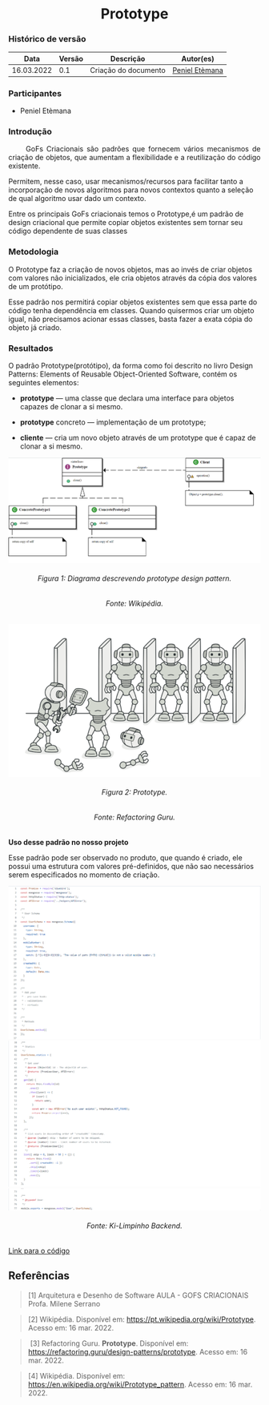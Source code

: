 # <center> Prototype

### Histórico de versão<br>

| Data       | Versão | Descrição            | Autor(es)  |
| ---------- | ------ | -------------------- | ---------- |
| 16.03.2022 | 0.1    | Criação do documento | [Peniel Etèmana](https://github.com/zpeniel09) |

### Participantes

- Peniel Etèmana 

### Introdução

<p align="justify">&emsp;&emsp;
GoFs Criacionais são padrões que fornecem vários mecanismos de criação de objetos, que aumentam a flexibilidade e a reutilização do código existente. 

Permitem, nesse caso, usar mecanismos/recursos para facilitar tanto a incorporação de novos algoritmos para 
novos contextos quanto a seleção de qual algoritmo usar dado um contexto.

Entre os principais GoFs criacionais temos o Prototype,é um padrão de design criacional que permite copiar objetos existentes sem tornar seu código dependente de suas classes

</p>

### Metodologia

<p>
    O Prototype faz a criação de novos objetos, mas ao invés de criar objetos com valores não inicializados, ele cria objetos através da cópia dos valores de um protótipo. 
</p>

<p>
    Esse padrão nos permitirá copiar objetos existentes sem que essa parte do código tenha dependência em classes. Quando quisermos criar um objeto igual, não precisamos acionar essas classes, basta fazer a exata cópia do objeto já criado.
</p>


### Resultados

<p>
    O padrão Prototype(protótipo), da forma como foi descrito no livro Design Patterns: Elements of Reusable Object-Oriented Software, contém os seguintes elementos:<br>
</p>

  -  **prototype** — uma classe que declara uma interface para objetos capazes de clonar a si mesmo.
    
  -  **prototype** concreto — implementação de um prototype;
    
  -  **cliente** — cria um novo objeto através de um prototype que é capaz de clonar a si mesmo.


<center>
<img src="../../../assets/img/padroes/prototype-design.png"> 
<h6>Figura 1: Diagrama descrevendo prototype design pattern.</h6>
<h6>Fonte: Wikipédia.</h6>
</center>

<center>
<img src="../../../assets/img/padroes/prototype.png"> 
<h6>Figura 2: Prototype.</h6>
<h6>Fonte: Refactoring Guru.</h6>
</center>

<strong>Uso desse padrão no nosso projeto</strong>
<p>
    Esse padrão pode ser observado no produto, que quando é criado, ele possui uma estrutura com valores pré-definidos, que não sao necessários serem especificados no momento de criação.
</p>

<center>
<img src="../../../assets/img/padroes/codigo-um.png"><br>
<img src="../../../assets/img/padroes/codigo-dois.png"><br> 
<img src="../../../assets/img/padroes/codigo-tres.png"><br>
<h6>Fonte: Ki-Limpinho Backend.</h6>
</center>

[Link para o código](https://github.com/UnBArqDsw2021-2/2021.2_G2_Ki-Limpinho_Backend/blob/main/server/user/user.model.js)


## Referências

> [1] Arquitetura e Desenho de Software AULA - GOFS CRIACIONAIS Profa. Milene Serrano

> [2] Wikipédia. Disponível em: <https://pt.wikipedia.org/wiki/Prototype>. Acesso em: 16 mar. 2022.

>‌ [3] Refactoring Guru. **Prototype**. Disponível em: <https://refactoring.guru/design-patterns/prototype>. Acesso em: 16 mar. 2022.

> [4] Wikipédia. Disponível em: <https://en.wikipedia.org/wiki/Prototype_pattern>. Acesso em: 16 mar. 2022.
